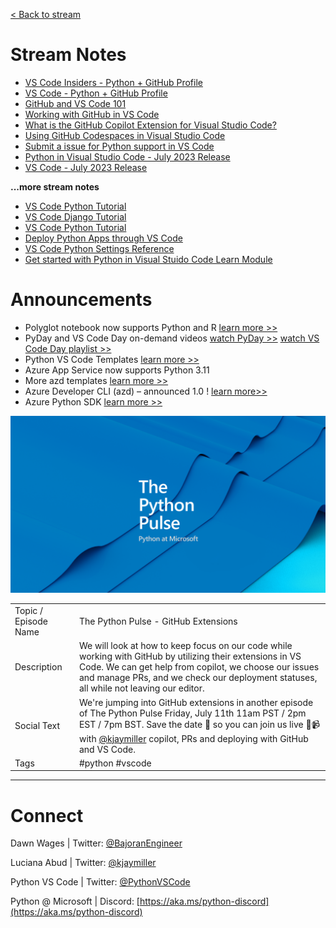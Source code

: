 [< Back to stream](https://aka.ms/python-pulse-live)

# Stream Notes
- [VS Code Insiders - Python + GitHub Profile](https://insiders.vscode.dev/profile/github/0b09e809a2199de2e5c62071f42a16e8)
- [VS Code - Python + GitHub Profile](https://vscode.dev/profile/github/0b09e809a2199de2e5c62071f42a16e8)
- [GitHub and VS Code 101](https://vscode.github.com/)
- [Working with GitHub in VS Code](https://code.visualstudio.com/docs/sourcecontrol/github)
- [What is the GitHub Copilot Extension for Visual Studio Code?](https://learn.microsoft.com/en-us/visualstudio/ide/visual-studio-github-copilot-extension)
- [Using GitHub Codespaces in Visual Studio Code](https://docs.github.com/en/codespaces/developing-in-codespaces/using-github-codespaces-in-visual-studio-code)
- [Submit a issue for Python support in VS Code](https://aka.ms/pvsc-bug)
- [Python in Visual Studio Code - July 2023 Release](https://devblogs.microsoft.com/python/python-in-visual-studio-code-july-2023-release/)
- [VS Code - July 2023 Release](https://code.visualstudio.com/updates/v1_81)


**...more stream notes**

- [VS Code Python Tutorial](https://code.visualstudio.com/docs/python/python-tutorial)
- [VS Code Django Tutorial](https://code.visualstudio.com/docs/python/tutorial-django)
- [VS Code Python Tutorial](https://code.visualstudio.com/docs/python/tutorial-flask)
- [Deploy Python Apps through VS Code](https://code.visualstudio.com/docs/python/python-on-azure)
- [VS Code Python Settings Reference](https://code.visualstudio.com/docs/python/settings-reference)
- [Get started with Python in Visual Stuido Code Learn Module](https://learn.microsoft.com/en-us/training/modules/python-install-vscode/)

# Announcements
- Polyglot notebook now supports Python and R [learn more >>](https://code.visualstudio.com/docs/languages/polyglot)
- PyDay and VS Code Day on-demand videos [watch PyDay >>](https://www.youtube.com/live/WPVm-DXhGGM?feature=share) [watch VS Code Day playlist >>](https://www.youtube.com/playlist?list=PLj6YeMhvp2S7hWnmPEcxsSPEB0FLHqi0j)
- Python VS Code Templates [learn more >>](https://code.visualstudio.com/api/advanced-topics/python-extension-template)
- Azure App Service now supports Python 3.11
- More azd templates [learn more >>](https://azure.github.io/awesome-azd/?tags=python)
- Azure Developer CLI (azd) – announced 1.0 ! [learn more>>](https://devblogs.microsoft.com/azure-sdk/azure-developer-cli-azd-february-2023-release/)
- Azure Python SDK [learn more >>](https://github.com/Azure/azure-sdk-for-python/releases?page=2)


![The Python Pulse Getting the Most out of Python with VS Code and Azure](python_pulse_008_github_extensions_banner.png)

| | |
|----|----|
| Topic / Episode Name | The Python Pulse - GitHub Extensions |
| Description | We will look at how to keep focus on our code while working with GitHub by utilizing their extensions in VS Code. We can get help from copilot, we choose our issues and manage PRs, and we check our deployment statuses, all while not leaving our editor. |
| Social Text | We're jumping into GitHub extensions in another episode of The Python Pulse Friday, July 11th 11am PST / 2pm EST / 7pm BST. Save the date 📅 so you can join us live 🔴📹 with [@kjaymiller](twitter.com/kjaymiller) copilot, PRs and deploying with GitHub and VS Code. |
| Tags | #python #vscode |

---
# Connect

Dawn Wages | Twitter: [@BajoranEngineer](https://twitter.com/BajoranEngineer)

Luciana Abud | Twitter: [@kjaymiller](https://twitter.com/kjaymiller)

Python VS Code | Twitter: [@PythonVSCode](https://twitter.com/PythonVSCode)

Python @ Microsoft | Discord: [https://aka.ms/python-discord](https://aka.ms/python-discord)
